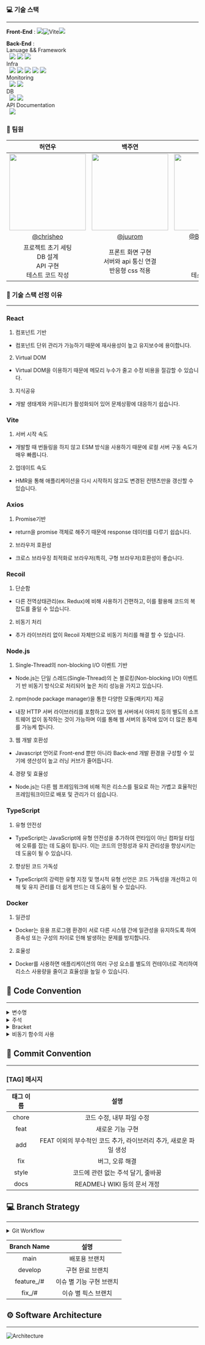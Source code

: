 ### 💻 기술 스택

---
**Front-End** : <img src="https://img.shields.io/badge/React-61DAFB?style=flat-square&logo=React&logoColor=black"/><img alt="Vite" src = "https://img.shields.io/badge/vite-%23646CFF.svg?style=flat-square&logo=vite&logoColor=white"/><img src="https://img.shields.io/badge/Axios-8b00ff?style=flat-square&logo=Axios&logoColor=black"/>

**Back-End** : 
</br>
Lanuage && Framework 
</br>&nbsp;
   <img src="https://img.shields.io/badge/node.js-339933?style=flat-the-badge&logo=node.js&logoColor=white"> 
   <img src="https://img.shields.io/badge/express-000000?style=flat-the-badge&logo=express&logoColor=white"> 
   <img src="https://img.shields.io/badge/typescript-3178C6?style=flat-the-badge&logo=typescript&logoColor=white"> 
</br>
Infra
</br>&nbsp;
 <img src="https://img.shields.io/badge/docker-2496ED?style=flat-the-badge&logo=docker&logoColor=white"> 
 <img src="https://img.shields.io/badge/githubactions-2088FF?style=flat-the-badge&logo=githubactions&logoColor=white"> 
 <img src="https://img.shields.io/badge/amazons3-569A31?style=flat-the-badge&logo=amazons3&logoColor=white"> 
 <img src="https://img.shields.io/badge/amazonec2-FF9900?style=flat-the-badge&logo=amazonec2&logoColor=white"> 
 <img src="https://img.shields.io/badge/amazonrds-527FFF?style=flat-the-badge&logo=amazonrds&logoColor=white"> 
</br>
Monitoring
</br>&nbsp;
 <img src="https://img.shields.io/badge/pm2-2B037A?style=flat-the-badge&logo=pm2&logoColor=white"> 
 <img src="https://img.shields.io/badge/slack-4A154B?style=flat-the-badge&logo=slack&logoColor=white"> 
</br>
DB
</br>&nbsp;
 <img src="https://img.shields.io/badge/mysql-4479A1?style=flat-the-badge&logo=mysql&logoColor=white"> 
 <img src="https://img.shields.io/badge/redis-DC382D?style=flat-the-badge&logo=redis&logoColor=white"> 
</br>
API Documentation 
</br>&nbsp;
 <img src="https://img.shields.io/badge/postman-FF6C37?style=flat-the-badge&logo=postman&logoColor=white"> 











### 🧑‍ 팀원
|                          허연우                           |                                                                   백주연                                                                    |                  이승렬                   |                                               최호연                                                |                             
|:------------------------------------------------------:|:----------------------------------------------------------------------------------------------------------------------------------------:|:--------------------------------------:|:------------------------------------------------------------------------------------------------:|
|              <img src="https://avatars.githubusercontent.com/u/37439067?v=4" width="200px" />              |                            <img src="https://avatars.githubusercontent.com/u/102408288?v=4" width="200px" />                             |      <img src="https://avatars.githubusercontent.com/u/106163272?v=4" width="200px" />      |        <img src="https://avatars.githubusercontent.com/u/110888511?v=4" width="200px" />         |
|         [@chrisheo](https://github.com/chrisheo)         |                                                   [@juurom](https://github.com/juurom)                                                   | [@BackEndStory](https://github.com/BackEndStory)  |                             [@hoyyChoi](https://github.com/hoyyChoi)                             |
| 프로젝트 초기 세팅<br>DB 설계<br>API 구현<br>테스트 코드 작성<br> |                                                  프론트 화면 구현<br> 서버와 api 통신 연결<br> 반응형 css 적용                                                  | AWS 세팅<br>DB 설계<br>API 구현<br>테스트 코드 작성 |                                                 프론트 화면 구현<br> 서버와 api 통신 연결<br> 반응형 css 적용                                                 |

### 👀 기술 스택 선정 이유

---

### React
1. 컴포넌트 기반
- 컴포넌트 단위 관리가 가능하기 때문에 재사용성이 높고 유지보수에 용이합니다.
2. Virtual DOM
- Virtual DOM을 이용하기 때문에 메모리 누수가 줄고 수정 비용을 절감할 수 있습니다.
3. 지식공유
- 개발 생태계와 커뮤니티가 활성화되어 있어 문제상황에 대응하기 쉽습니다.

### Vite
1. 서버 시작 속도
- 개발할 때 번들링을 하지 않고 ESM 방식을 사용하기 때문에 로컬 서버 구동 속도가 매우 빠릅니다.
2. 업데이트 속도
- HMR을 통해 애플리케이션을 다시 시작하지 않고도 변경된 컨텐츠만을 갱신할 수 있습니다.

### Axios
1. Promise기반
- return을 promise 객체로 해주기 때문에 response 데이터를 다루기 쉽습니다.
2. 브라우저 호환성
- 크로스 브라우징 최적화로 브라우저(특히, 구형 브라우저)호환성이 좋습니다.

### Recoil
1. 단순함
- 다른 전역상태관리(ex. Redux)에 비해 사용하기 간편하고, 이를 활용해 코드의 복잡도를 줄일 수 있습니다.
2. 비동기 처리
- 추가 라이브러리 없이 Recoil 자체만으로 비동기 처리를 해결 할 수 있습니다.


### Node.js
1. Single-Thread의 non-blocking I/O 이벤트 기반
- Node.js는 단일 스레드(Single-Thread)의 논 블로킹(Non-blocking I/O) 이벤트 기 반 비동기 방식으로 처리되어 높은 처리 성능을 가지고 있습니다.
2. npm(node package manager)을 통한 다양한 모듈(패키지) 제공
- 내장 HTTP 서버 라이브러리를 포함하고 있어 웹 서버에서 아파치 등의 별도의 소프 트웨어 없이 동작하는 것이 가능하며 이를 통해 웹 서버의 동작에 있어 더 많은 통제 를 가능케 합니다.
3. 웹 개발 호환성
- Javascript 언어로 Front-end 뿐만 아니라 Back-end 개발 환경을 구성할 수 있기에 생산성이 높고 러닝 커브가 줄어듭니다.
4. 경량 및 효율성
- Node.js는 다른 웹 프레임워크에 비해 적은 리소스를 필요로 하는 가볍고 효율적인 프레임워크이므로 배포 및 관리가 더 쉽습니다.

### TypeScript
1. 유형 안전성
- TypeScript는 JavaScript에 유형 안전성을 추가하여 런타임이 아닌 컴파일 타임에 오류를 잡는 데 도움이 됩니다. 이는 코드의 안정성과 유지 관리성을 향상시키는 데 도움이 될 수 있습니다.
2. 향상된 코드 가독성
- TypeScript의 강력한 유형 지정 및 명시적 유형 선언은 코드 가독성을 개선하고 이해 및 유지 관리를 더 쉽게 만드는 데 도움이 될 수 있습니다.

### Docker
1. 일관성
- Docker는 응용 프로그램 환경이 서로 다른 시스템 간에 일관성을 유지하도록 하여 종속성 또는 구성의 차이로 인해 발생하는 문제를 방지합니다.
2. 효율성
- Docker를 사용하면 애플리케이션의 여러 구성 요소를 별도의 컨테이너로 격리하여 리소스 사용량을 줄이고 효율성을 높일 수 있습니다.

## 📍 Code Convention

---
<details>
<summary>변수명</summary>   
<div markdown="1">       


1. Camel Case 사용
- lower Camel Case
2. 함수의 경우 동사+명사 사용
- ex) getInformation()
3. flag로 사용 되는 변수는 조동사 + flag 종류로 구성
- ex) isNum
4. 약어는 되도록 사용하지 않는다.
- 부득이하게 약어가 필요하다고 판단되는 경우 팀원과 상의를 거친다.

</div>
</details>

<details>
<summary>주석</summary>
<div markdown="1">

1.  한줄 주석은 // 를 사용한다.

```typescript
// 한줄 주석일 때
/**
 * 여러줄
 * 주석일 때
 */
```

2.  함수에 대한 주석

```typescript
/**
 * @route Method /Route
 * @desc Function Description
 * @access Public
 */
```

3.  Bracket 사용 시 내부에 주석을 작성한다.

```typescript
if (a == 5) {
  // 주석
}
```

</div>
</details>

<details>
<summary>Bracket</summary>
<div markdown="1">

1.  한줄 if 문은 여러 줄로 작성한다.

```typescript
// 한줄 if 문 - 여러 줄로 작성
if (trigger) {
  return;
}
```

2. 괄호는 한칸 띄우고 사용한다.

```typescript
// 괄호 사용 한칸 띄우고 사용한다.
if (left == true) {
  return;
}
```

3. Bracket 양쪽 사이를 띄어서 사용한다.

```typescript
const { userId } = request.user;
```

</div>
</details>

<details>
<summary>비동기 함수의 사용</summary>
<div markdown="1">

1.  async, await 함수 사용을 지향한다.
2.  Promise 사용은 지양한다.
3.  다만 로직을 짜는 데 있어 promise를 불가피하게 사용할 경우, 주석으로 표시하고 commit에 그 이유를 작성한다.

</div>
</details>

## 📌 Commit Convention

---

### [TAG] 메시지

| 태그 이름  |                               설명                                |
| :--------: | :---------------------------------------------------------------: |
|  chore   |                     코드 수정, 내부 파일 수정                     |
|   feat   |                         새로운 기능 구현                          |
|   add    | FEAT 이외의 부수적인 코드 추가, 라이브러리 추가, 새로운 파일 생성 |
|   fix    |                          버그, 오류 해결                          |
|   style    |      코드에 관련 없는 주석 달기, 줄바꿈                          |
|   docs   |                   README나 WIKI 등의 문서 개정                    |

## 💻 Branch Strategy

---
<details>
<summary>Git Workflow</summary>
<div markdown="1">

```
main → develop → feature_# / fix_#
feature, fix 이하 번호는 issue 번호에 맞게 생성

Issue 예시
/-------------------------
Feature/Fix Request
기능 설명 : 초대장을 보내줍니다.
To-Do List
* 난수 생성해서 초대코드 보내주기
-------------------------/

PR 예시
/-------------------------
Solved Issue
close/해결한 이슈의 링크

Motivation
* 초대장 생성 api 구현

Key Changes
* 난수 생성해서 초대코드 생성

To Reviewers
* 머지해주세요~~
-------------------------/

1. issue 생성
2. local - feature_# / fix_# 에서 각자 기능 작업
3. remote - feature_# / fix_# 에 Push
4. remote - develop 으로 PR
5. 코드 리뷰 후 Confirm 받고 remote - develop Merge
6. remote - develop 에 Merge 될 때 마다 모든 팀원 local - develop pull 받아 최신 상태 유지
```

</div>
</details>

| Branch Name |       설명       |
| :---------: |:--------------:|
|    main     |    배포용 브랜치     |
|   develop   |   구현 완료 브랜치    |
| feature\_/#  | 이슈 별 기능 구현 브랜치 |
|   fix\_/#    |  이슈 별 픽스 브랜치   |

## ⚙️ Software Architecture

---
![Architecture](https://user-images.githubusercontent.com/37439067/231813229-3c364744-3da4-46eb-8bfb-9f584adae10e.JPG)
